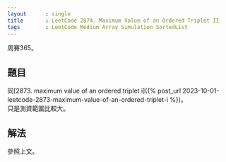 ```yaml
---
layout      : single
title       : LeetCode 2874. Maximum Value of an Ordered Triplet II
tags        : LeetCode Medium Array Simulation SortedList
---
```

周賽365。

## 題目

同[2873. maximum value of an ordered triplet i]({% post_url 2023-10-01-leetcode-2873-maximum-value-of-an-ordered-triplet-i %})。  
只是測資範圍比較大。  

## 解法

參照上文。  
